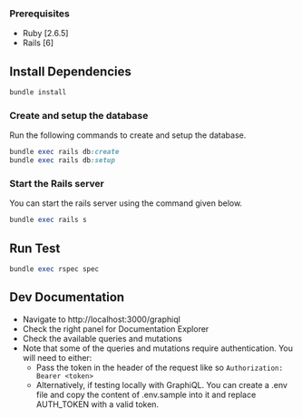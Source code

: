 ### Prerequisites

- Ruby [2.6.5]
- Rails [6]

## Install Dependencies

```ruby
bundle install
```

### Create and setup the database

Run the following commands to create and setup the database.

```ruby
bundle exec rails db:create
bundle exec rails db:setup
```

### Start the Rails server

You can start the rails server using the command given below.

```ruby
bundle exec rails s
```

## Run Test 

```ruby
bundle exec rspec spec
```

## Dev Documentation 
- Navigate to http://localhost:3000/graphiql
- Check the right panel for Documentation Explorer 
- Check the available queries and mutations
- Note that some of the queries and mutations require authentication. You will need to either:
  - Pass the token in the header of the request like so `Authorization: Bearer <token>`
  - Alternatively, if testing locally with GraphiQL. You can create a .env file and copy the content of .env.sample into it and replace AUTH_TOKEN with a valid token.
